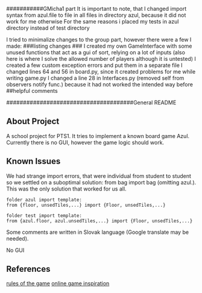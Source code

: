 ###########GMicha1 part
It is important to note, that I changed import syntax from azul.file to file in all files in directory azul, because it did not work for me otherwise
For the same reasons i placed my tests in azul directory instead of test directory


I tried to minimalize changes to the group part, however there were a few I made:
###listing changes ###
	I created my own GameInterface with some unused functions that act as a gui of sort, relying on a lot of inputs (also here is where I solve the allowed number of players although it is untested)
	I created a few custom exception errors and put them in a separate file
	I changed lines 64 and 56 in board.py, since it created problems for me while writing game.py
	I changed a line 28 in Interfaces.py (removed self from observers notify func.) because it had not worked the intended way before
##helpful comments


######################################General README
## About Project
A school project for PTS1. It tries to implement a known board game Azul. 
Currently there is no GUI, however the game logic should work.

## Known Issues

We had strange import errors, that were individual from student to student so we settled on a suboptimal solution: from bag import bag (omitting azul.).
This was the only solution that worked for us all. 

    folder azul import template:
    from {floor, unsedTiles,...} import {Floor, unsedTiles,...}
    
    folder test import template:
    from {azul.floor, azul.unsedTiles,...} import {Floor, unsedTiles,...}



Some comments are written in Slovak language (Google translate may be needed).


No GUI

## References

[rules of the game](https://www.wikihow.com/Play-Azul)
[online game inspiration](https://azee.mattle.online/lobby/rooms)
